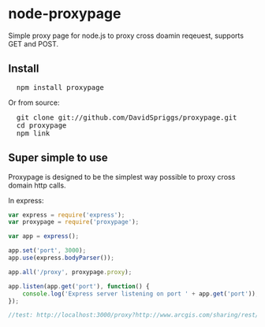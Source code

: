node-proxypage
=========

Simple proxy page for node.js to proxy cross doamin reqeuest, supports GET and POST.

## Install

<pre>
  npm install proxypage
</pre>

Or from source:

<pre>
  git clone git://github.com/DavidSpriggs/proxypage.git 
  cd proxypage
  npm link
</pre>

## Super simple to use

Proxypage is designed to be the simplest way possible to proxy cross domain http calls.

In express:
```javascript
var express = require('express');
var proxypage = require('proxypage');

var app = express();

app.set('port', 3000);
app.use(express.bodyParser());

app.all('/proxy', proxypage.proxy);

app.listen(app.get('port'), function() {
	console.log('Express server listening on port ' + app.get('port'));
});

//test: http://localhost:3000/proxy?http://www.arcgis.com/sharing/rest/search?num=20&start=0&sortField=numViews&sortOrder=desc&q=owner%3ADavidSpriggs&f=json
```
